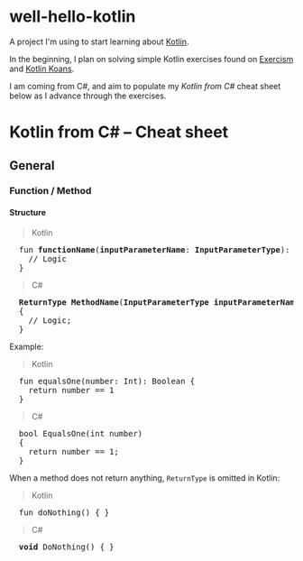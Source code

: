 # well-hello-kotlin
A project I'm using to start learning about [Kotlin](https://kotlinlang.org/).

In the beginning, I plan on solving simple Kotlin exercises found on [Exercism](https://exercism.org/) and [Kotlin Koans](https://play.kotlinlang.org/koans/overview).

I am coming from C#, and aim to populate my _Kotlin from C#_ cheat sheet below as I advance through the exercises.

# Kotlin from C# – Cheat sheet

## General

### Function / Method

#### Structure

> Kotlin
<pre>
  fun <b>functionName</b>(<b>inputParameterName</b>: <b>InputParameterType</b>): <b>ReturnType</b> {
    // Logic
  }
</pre>

> C#
<pre>
  <b>ReturnType</b> <b>MethodName</b>(<b>InputParameterType</b> <b>inputParameterName</b>)
  {
    // Logic;
  }
</pre>

Example:

> Kotlin
<pre>
  fun equalsOne(number: Int): Boolean {
    return number == 1
  }
</pre>

> C#
<pre>
  bool EqualsOne(int number)
  {
    return number == 1;
  }
</pre>

When a method does not return anything, `ReturnType` is omitted in Kotlin:

> Kotlin
<pre>
  fun doNothing() { }
</pre>
> C#
<pre>
  <b>void</b> DoNothing() { }
</pre>
